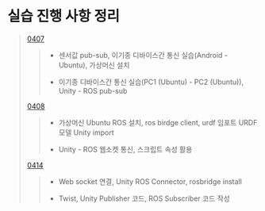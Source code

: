 # 실습 진행 사항 정리
> [0407](https://github.com/ujinilee/AiCarLab/blob/main/Research%20Report/%EC%9D%B4%EA%B8%B0%EC%A2%85%20%EB%94%94%EB%B0%94%EC%9D%B4%EC%8A%A4%EA%B0%84%20%ED%86%B5%EC%8B%A0.md)
>>* 센서값 pub-sub, 이기종 디바이스간 통신 실습(Android - Ubuntu), 가상머신 설치
>>
>>* 이기종 디바이스간 통신 실습(PC1 (Ubuntu) - PC2 (Ubuntu)), Unity - ROS pub-sub
>>
> [0408](https://github.com/ujinilee/AiCarLab/blob/main/Research%20Report/%EC%9C%A0%EB%8B%88%ED%8B%B0-urdf%EB%AA%A8%EB%8D%B8.md)
>>* 가상머신 Ubuntu ROS 설치, ros birdge client, urdf 임포트 URDF 모델 Unity import
>>
>>* Unity - ROS 웹소켓 통신, 스크립트 속성 활용
>>
> [0414](https://github.com/ujinilee/AiCarLab/blob/main/Research%20Report/ROSBridge%20%EC%9B%B9%EC%86%8C%EC%BC%93.md)
>>* Web socket 연결, Unity ROS Connector, rosbridge install
>>
>>* Twist, Unity Publisher 코드, ROS Subscriber 코드 작성
